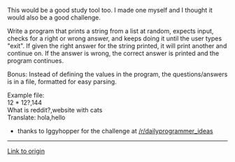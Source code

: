 This would be a good study tool too. I made one myself and I thought it would also be a good challenge.

Write a program that prints a string from a list at random, expects input, checks for a right or wrong answer, and keeps doing it until the user types "exit". If given the right answer for the string printed, it will print another and continue on. If the answer is wrong, the correct answer is printed and the program continues. 

Bonus: Instead of defining the values in the program, the questions/answers is in a file, formatted for easy parsing.

Example file:  
12 * 12?,144  
What is reddit?,website with cats  
Translate: hola,hello

* thanks to Iggyhopper for the challenge at [/r/dailyprogrammer_ideas](/r/dailyprogrammer_ideas)

---

[Link to origin](https://www.reddit.com/r/dailyprogrammer/rl24e)